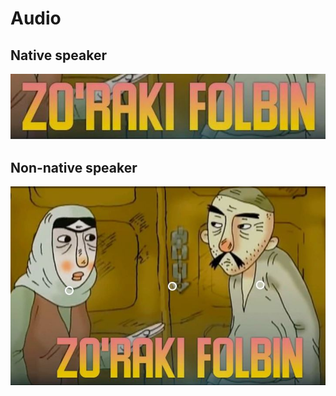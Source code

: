 # Audio

## Native speaker

!["Zo'raki folbin" ertagi](../images/audio2.jpg "Zo'raki Folbin audiosini tinglang.")

## Non-native speaker


!["Zo'raki folbin" ertagi](../images/audio1.jpg "Zo'raki Folbin audiosini tinglang.")

<!-- ![Audio 1](../audio/audio_only.m4a "Audio 1") -->
